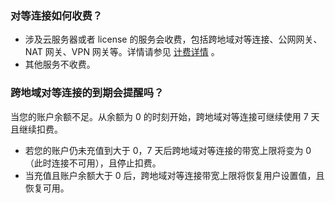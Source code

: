 
### 对等连接如何收费？
- 涉及云服务器或者 license 的服务会收费，包括跨地域对等连接、公网网关、NAT 网关、VPN 网关等。详情请参见 [计费详情](https://cloud.tencent.com/doc/product/215/3079) 。
- 其他服务不收费。

### 跨地域对等连接的到期会提醒吗？
当您的账户余额不足。从余额为 0 的时刻开始，跨地域对等连接可继续使用 7 天且继续扣费。
- 若您的账户仍未充值到大于 0，7 天后跨地域对等连接的带宽上限将变为 0（此时连接不可用），且停止扣费。
- 当充值且账户余额大于 0 后，跨地域对等连接带宽上限将恢复用户设置值，且恢复可用。
